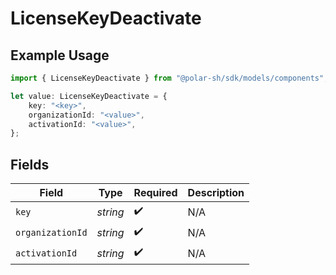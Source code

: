 # LicenseKeyDeactivate

## Example Usage

```typescript
import { LicenseKeyDeactivate } from "@polar-sh/sdk/models/components";

let value: LicenseKeyDeactivate = {
    key: "<key>",
    organizationId: "<value>",
    activationId: "<value>",
};
```

## Fields

| Field              | Type               | Required           | Description        |
| ------------------ | ------------------ | ------------------ | ------------------ |
| `key`              | *string*           | :heavy_check_mark: | N/A                |
| `organizationId`   | *string*           | :heavy_check_mark: | N/A                |
| `activationId`     | *string*           | :heavy_check_mark: | N/A                |